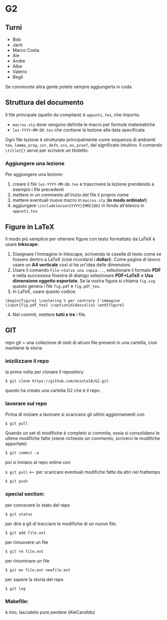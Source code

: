 # G2

## Turni

* Bob
* Jack
* Marco Costa
* Ale
* Andre
* Albe
* Valerio
* Begli

Se convincete altra gente potete sempre aggiungerla in coda

## Struttura del documento

Il file principale (quello da compilare) è `appunti.tex`, che importa:

* `macros.sty` dove vengono definite le macro per formule matematiche
* `lez-YYYY-MM-DD.tex` che contiene la lezione alla data specificata

Ogni file lezione è strutturato principalmente come sequenza di ambienti `teo`, `lemma`, `prop`, `cor`, `defn`, `oss`, `es`, `proof`, dal significato intuitivo. Il comando `\titlet{}` serve per scrivere un titoletto.

### Aggiungere una lezione

Per aggiungere una lezione:

1. creare il file `lez-YYYY-MM-DD.tex` e trascrivere la lezione prendendo a esempio i file precedenti
2. mettere in un commento all'inizio del file il proprio nome
3. mettere eventuali nuove macro in `macros.sty` (**in modo ordinato!**)
4. aggiungere `\includelesson{YYYY}{MM}{DD}` in fondo all'elenco in `appunti.tex`

## Figure in LaTeX

Il modo più semplice per ottenere figure con testo formattato da LaTeX è usare **Inkscape**:

1. Disegnare l'immagine in Inkscape, scrivendo le caselle di testo come se fossero dentro a LaTeX (cioè ricordarsi i **dollari**). Come pagina di lavoro usare un **A4 verticale** così si ha un'idea delle dimensioni.
2. Usare il comando `File->Salva una copia...`, selezionare il formato **PDF** e nella successiva finestra di dialogo selezionare **PDF+LaTeX** e **Usa dimensione oggetto esportato**. Se la vostra figura si chiama `fig.svg` questo genera i file `fig.pdf` e `fig.pdf_tex`.
3. In LaTeX, usare questo codice:

`\begin{figure}
	\centering % per centrare l'immagine
	\input{fig.pdf_tex}
	\caption{didascalia}
\end{figure}`

4. Nel commit, mettere **tutti e tre** i file.

## GIT
repo git = una collezione di stati di alcuni file presenti in una cartella, cioè mantiene la storia

### inizilizzare il repo
la prima volta per clonare il repository

`$ git clone https://github.com/mcosta18/G2.git`

questo ha creato una cartella G2 che è il repo.

### lavorare sul repo

Prima di iniziare a lavorare si scaricano gli ultimi aggiornamenti con       

`$ git pull`

Quando un set di modifiche è completo si commita, ossia si consolidano le ultime modifiche fatte (viene richiesto un commento, scriverci le modifiche apportate)

`$ git commit -a` 

poi si inviano al repo online con

`$ git pull`     <-- per scaricare eventuali modifiche fatte da altri nel frattempo

`$ git push`



### special section:
per conoscere lo stato del repo

`$ git status`

per dire a git di tracciare le modifiche di un nuovo file:

`$ git add file.ext`

per rimuovere un file

`$ git rm file.ext`

per rinominare un file

`$ git mv file.ext newfile.ext`

per sapere la storia del repo 

`$ git log`


### Makefile:
è mio, lasciatelo pure perdere (AleCandido)

